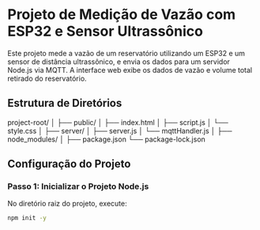 # Projeto de Medição de Vazão com ESP32 e Sensor Ultrassônico

Este projeto mede a vazão de um reservatório utilizando um ESP32 e um sensor de distância ultrassônico, e envia os dados para um servidor Node.js via MQTT. A interface web exibe os dados de vazão e volume total retirado do reservatório.

## Estrutura de Diretórios


project-root/ │ ├── public/ │ ├── index.html │ ├── script.js │ └── style.css │ ├── server/ │ ├── server.js │ └── mqttHandler.js │ ├── node_modules/ │ ├── package.json └── package-lock.json


## Configuração do Projeto

### Passo 1: Inicializar o Projeto Node.js

No diretório raiz do projeto, execute:
```bash
npm init -y
